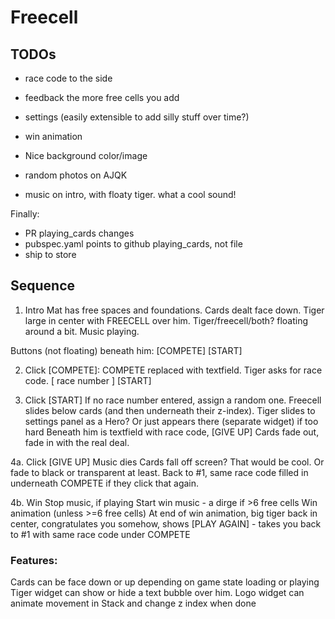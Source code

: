 # Freecell

## TODOs

- race code to the side
- feedback the more free cells you add
- settings (easily extensible to add silly stuff over time?)
- win animation

- Nice background color/image
- random photos on AJQK
- music on intro, with floaty tiger.  what a cool sound!


Finally:
- PR playing_cards changes
- pubspec.yaml points to github playing_cards, not file
- ship to store

## Sequence

1. Intro
Mat has free spaces and foundations.  Cards dealt face down.
Tiger large in center with FREECELL over him.  Tiger/freecell/both? floating around a bit.
Music playing.

Buttons (not floating) beneath him: [COMPETE] [START]

2. Click [COMPETE]: 
COMPETE replaced with textfield. Tiger asks for race code.
[ race number ] [START]

3. Click [START]
If no race number entered, assign a random one.
Freecell slides below cards (and then underneath their z-index).
Tiger slides to settings panel as a Hero?  Or just appears there (separate widget) if too hard
Beneath him is textfield with race code, [GIVE UP]
Cards fade out, fade in with the real deal.

4a. Click [GIVE UP]
Music dies
Cards fall off screen? That would be cool.  Or fade to black or transparent at least.
Back to #1, same race code filled in underneath COMPETE if they click that again.

4b. Win
Stop music, if playing
Start win music - a dirge if >6 free cells
Win animation (unless >=6 free cells)
At end of win animation, big tiger back in center, congratulates you somehow,
shows [PLAY AGAIN] - takes you back to #1 with same race code under COMPETE

### Features:
Cards can be face down or up depending on game state loading or playing
Tiger widget can show or hide a text bubble over him.
Logo widget can animate movement in Stack and change z index when done
